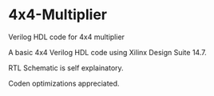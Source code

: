 # 4x4-Multiplier
Verilog HDL code for 4x4 multiplier

A basic 4x4 Verilog HDL code using Xilinx Design Suite 14.7. 

RTL Schematic is self explainatory. 

Coden optimizations appreciated. 
